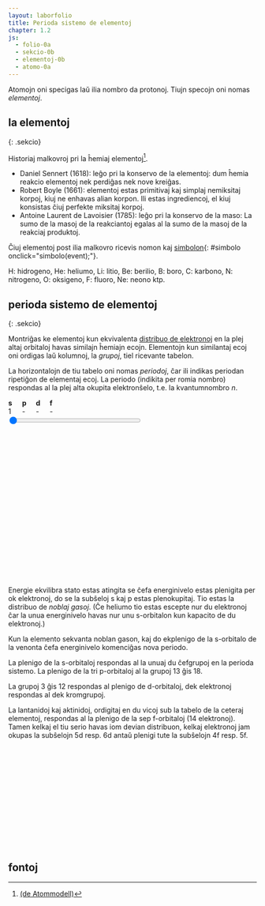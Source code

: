 ```yaml
---
layout: laborfolio
title: Perioda sistemo de elementoj
chapter: 1.2
js:
  - folio-0a
  - sekcio-0b
  - elementoj-0b
  - atomo-0a
---
```


Atomojn oni specigas laŭ ilia nombro da protonoj. Tiujn specojn oni nomas *elementoj*.

## la elementoj
{: .sekcio}

Historiaj malkovroj pri la ĥemiaj elementoj[^C1].

- Daniel Sennert (1618): leĝo pri la konservo de la elementoj: dum ĥemia reakcio elementoj nek perdiĝas nek nove kreiĝas.
- Robert Boyle (1661): elementoj estas primitivaj kaj simplaj nemiksitaj korpoj, kiuj ne enhavas alian korpon. Ili estas ingrediencoj, el kiuj konsistas ĉiuj perfekte miksitaj korpoj.
- Antoine Laurent de Lavoisier (1785): leĝo pri la konservo de la maso: La sumo de la masoj de la reakciantoj egalas al la sumo de la masoj de la reakciaj produktoj.


Ĉiuj elementoj post ilia malkovro ricevis nomon kaj [simbolon](#simbolo){: #simbolo onclick="simbolo(event);"}.

<script>
lanĉe(()=>{
    const el = ĝi("#elisto");
    for (let e=1; e<21; e++) {
        el.append(kreu("span",{class: "kadro"},e))
    }
    el.append("...");
});

function simbolo(event) {
    const el = ĝi("#elisto");
    for (e of el.children) {
        //console.log(e.textContent)
        const n = parseInt(e.textContent);
        if (n) {
            const element = Elemento.nro(n);
            e.textContent = '';
            e.append(
                kreu("sup",{},n),
                kreu("span",{class: "simb"},element.simbolo)
            );
            atributoj(e,{title: element.nomo});
        }
    }
}
</script>
<style>
    #elisto .kadro {
        border: 1px solid black;
        width: 3em;
        height: 2em;
        display: inline-block;
    }
    #elisto .simb {
        font-weight: bold;
        font-size: 18px;
    }
</style>
<div id="elisto"></div>

H: hidrogeno, He: heliumo, Li: litio, Be: berilio, B: boro, C: karbono,
N: nitrogeno, O: oksigeno, F: fluoro, Ne: neono ktp.



## perioda sistemo de elementoj
{: .sekcio}

Montriĝas ke elementoj kun ekvivalenta [distribuo de elektronoj](elektrondistribuo) en la plej altaj orbitaloj havas similajn ĥemiajn ecojn. Elementojn kun similantaj ecoj oni ordigas laŭ kolumnoj,
la *grupoj*, tiel ricevante tabelon.

La horizontalojn de tiu tabelo oni nomas *periodoj*, ĉar ili indikas periodan ripetiĝon
de elementaj ecoj. La periodo (indikita per romia nombro) respondas al la plej alta okupita elektronŝelo, t.e. la kvantumnombro *n*.

<style>
    #spdf {
        display: grid;
        grid-template-columns: repeat(4,2em);
        grid-template-rows: auto;
        grid-template-areas: "h h h h" "n n n n";
    }
    #spdf .h {
        font-weight: bold;
    }
</style>    
<div id="spdf">
  <span class="h">s</span><span class="h">p</span><span class="h">d</span><span class="h">f</span>
  <span id="o_s">1</span><span id="o_p">-</span><span id="o_d">-</span><span id="o_f">-</span>
</div>

<input type="range" id="elektronoj" style="width: 20em; max-width: 80%" min="1" max="32" value="1" onchange="aktualigo()" oninput="aktualigo()">

<script>
    function aktualigo() {
        let n = ĝi('#elektronoj').value;
        const f = Math.max(n-(2+6+10),0); n-=f;
        const d = Math.max(n-(2+6),0); n-=d;
        const p = Math.max(n-2,0); 
        const s=n-p;
        ĝi("#o_s").textContent = s;
        ĝi("#o_p").textContent = p;
        ĝi("#o_d").textContent = d;
        ĝi("#o_f").textContent = f;

        let cls = "o_s1";
        if (f > 0) cls = `o_f${f}`
        else if (d > 0) cls = `o_d${d}`
        else if (p > 0) cls = `o_p${p}`
        else cls = `o_s${s}`;

        for (const e of ĉiuj("#periodsistemo .elm")) {
            const cl = e.classList;
            if (cl.contains(cls)) cl.add("emfazo")
            else cl.remove("emfazo");
        }
    }


  lanĉe (() => {
    const ps = ĝi("#periodsistemo");
    Elemento.periodsistemo(ps,false);
    aktualigo();
  });
</script>

<style>
  rect {
    fill: none;
    stroke: black;
    stroke-width: .3;
  }

  text {
      font-family: helvetica, sans-serif;
      /*
      stroke: black;
      stroke-width: 0.2px;
      */
  }

  text.etikedo {
      font-size: 4px;
      text-anchor: middle;
      dominant-baseline: central;
  }

  text.smb {
      font-size: 4.8px;
      font-weight: bold;
      text-anchor: middle;
      dominant-baseline: central;
  }

  .emfazo rect {
    fill: #5353FF; /* #9370DB */
  }
  .emfazo text.smb {
    fill: white;
  }

  text.nro {
    font-size: 2.4px;
    font-weight: bold;
    dominant-baseline: hanging;
  }

  text.eneg {
    font-size: 2.4px;
    dominant-baseline: text-bottom;
  }
</style>
<svg id="periodsistemo"
    version="1.1" 
    xmlns="http://www.w3.org/2000/svg" 
    xmlns:xlink="http://www.w3.org/1999/xlink" width="100%" viewBox="0 0 195 115">
</svg>


Energie ekvilibra stato estas atingita se ĉefa energinivelo estas plenigita per ok elektronoj, do se
la subŝeloj s kaj p estas plenokupitaj. Tio estas la distribuo de *noblaj gasoj*. (Ĉe heliumo tio estas escepte nur du elektronoj ĉar la unua energinivelo havas nur unu s-orbitalon kun kapacito de du elektronoj.)

Kun la elemento sekvanta noblan gason, kaj do ekplenigo de la s-orbitalo de la venonta ĉefa energinivelo
komenciĝas nova periodo. 

La plenigo de la s-orbitaloj respondas al la unuaj du ĉefgrupoj en la perioda sistemo. La plenigo de la 
tri p-orbitaloj al la grupoj 13 ĝis 18.

La grupoj 3 ĝis 12 respondas al plenigo de d-orbitaloj, 
dek elektronoj respondas al dek kromgrupoj.

La lantanidoj kaj aktinidoj, ordigitaj en du vicoj sub la tabelo de la ceteraj elementoj, 
respondas al la plenigo de la sep f-orbitaloj (14 elektronoj). Tamen kelkaj el tiu serio
havas iom devian distribuon, kelkaj elektronoj jam okupas la subŝelojn 5d resp. 6d antaŭ plenigi tute
la subŝelojn 4f resp. 5f.

<style>
    #perioda_sistemo {
        display: grid; 
        grid-template-rows: repeat(7,1.5em); 
        grid-template-columns: repeat(19,1.5em);
    }

    #perioda_sistemo_f {
        display: grid; 
        grid-template-rows: repeat(2,1.5em); 
        grid-template-columns: repeat(14,1.5em);
        margin-left: 6em;
        margin-top: 1em;
    }    
    
    #perioda_sistemo span {
        border: 1px solid black;
    }

    #perioda_sistemo .c_prd {
        border: none;
    }

    #perioda_sistemo .c_s {
        background-color: bisque;
    }

    #perioda_sistemo .c_p {
        background-color: darksalmon;
    }

    #perioda_sistemo .c_d {
        background-color: lightblue;
    }

    #perioda_sistemo_f .c_f {
        background-color: moccasin;
        border: 1px solid black;
    }



</style>
<div id="perioda_sistemo"></div>
<div id="perioda_sistemo_f"></div>

<script>
function perioda_sistemo() {
    const ps = ĝi("#perioda_sistemo");
    const ps_f = ĝi("#perioda_sistemo_f");

    function cell(cls, content, style) {
        const cell = kreu("span");
        cell.classList.add(cls);
        if (style) cell.setAttribute("style",style);
        cell.textContent = content;
        return cell;
    }

    const ss = atommodelo.subŝeloIteraciilo();
    let result = ss.next();
    
    while (!result.done) {
        const n = result.value[0];
        const l = result.value[1];
        // nombro de orbitaloj sur subŝelo estas
        // 2 * l + 1, ĉar m: -l..+l
        const n_ele = 2 * (2*l+1);
        nl = atommodelo.subŝelo(result.value);
        //const subs = subŝeloj[l];

        if (l==0) { // Xs
            //komencu novan periodon
            ps.append(cell('c_prd',n,"grid-column-start:1;grid-row-start:"+(n+1)));
        }

        // 1s - orbitalo
        if (nl == "1s") {
            ps.append(cell('c_s','1s',"grid-column-start:2;grid-row-start:2"));
            ps.append(cell('c_s','1s',"grid-column-start:19;grid-row-start:2"));
        // ceteraj s-orbitaloj
        } else if (l==0) { // Xs
            for (let i=0;i<n_ele;i++) {
                ps.append(cell('c_s',nl,"grid-column-start:" + (i+2) + ";grid-row-start:" + (n+1)));
            }
        // p-orbitaloj
        } else if (l==1) { // Xp
            for (let i=0;i<n_ele;i++) {
                ps.append(cell('c_p',nl,"grid-column-start:" + (i+14) + ";grid-row-start:" + (n+1)));
            }
        // d-orbitaloj
        } else if (l==2) { // Xd
            for (let i=0;i<n_ele;i++) {
                ps.append(cell('c_d',nl,"grid-column-start:" + (i+4) + ";grid-row-start:" + (n+2)));
            }        

        // f-orbitaloj
        } else if (l==3) { // Xf
            for (let i=0;i<n_ele;i++) {
                ps_f.append(cell('c_f',nl,"grid-column-start:" + (i+1) + ";grid-row-start:" + (n-3)));
            }
        }

        result = ss.next();
    }

}

perioda_sistemo();
</script>


## fontoj

[^C1]: [(de Atommodell)](https://www.chemie.de/lexikon/Atommodell.html#:~:text=Ein%20Atommodell%20ist%20ein%20Modell,erkl%C3%A4ren%2C%20wurden%20aber%20auch%20komplizierter.)